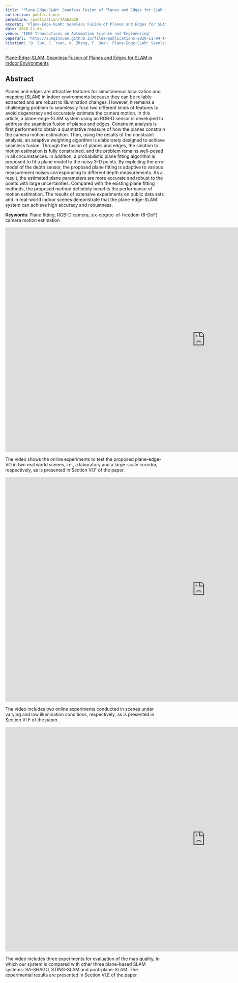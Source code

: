 ```yaml
---
title: "Plane-Edge-SLAM: Seamless Fusion of Planes and Edges for SLAM in Indoor Environments"
collection: publications
permalink: /publication/TASE2020
excerpt: 'Plane-Edge-SLAM: Seamless Fusion of Planes and Edges for SLAM in Indoor Environments'
date: 2020-11-04
venue: 'IEEE Transactions on Automation Science and Engineering'
paperurl: 'http://sunqinxuan.github.io/files/publications-2020-11-04-TASE.pdf'
citation: 'Q. Sun, J. Yuan, X. Zhang, F. Duan. Plane-Edge-SLAM: Seamless Fusion of Planes and Edges for SLAM in Indoor Environments. IEEE Transactions on Automation Science and Engineering. 18(4): 2061-2075.'
---
```


[Plane-Edge-SLAM: Seamless Fusion of Planes and Edges for SLAM in Indoor Environments](https://ieeexplore.ieee.org/document/9248035)

## Abstract

Planes and edges are attractive features for
simultaneous localization and mapping (SLAM) in indoor environments
because they can be reliably extracted and are robust
to illumination changes. However, it remains a challenging
problem to seamlessly fuse two different kinds of features to
avoid degeneracy and accurately estimate the camera motion.
In this article, a plane-edge-SLAM system using an RGB-D
sensor is developed to address the seamless fusion of planes
and edges. Constraint analysis is first performed to obtain a
quantitative measure of how the planes constrain the camera
motion estimation. Then, using the results of the constraint
analysis, an adaptive weighting algorithm is elaborately designed
to achieve seamless fusion. Through the fusion of planes and
edges, the solution to motion estimation is fully constrained, and
the problem remains well-posed in all circumstances. In addition,
a probabilistic plane fitting algorithm is proposed to fit a plane
model to the noisy 3-D points. By exploiting the error model
of the depth sensor, the proposed plane fitting is adaptive to
various measurement noises corresponding to different depth
measurements. As a result, the estimated plane parameters are
more accurate and robust to the points with large uncertainties.
Compared with the existing plane fitting methods, the proposed
method definitely benefits the performance of motion estimation.
The results of extensive experiments on public data sets and in
real-world indoor scenes demonstrate that the plane-edge-SLAM
system can achieve high accuracy and robustness.

**Keywords**: 
Plane fitting, RGB-D camera, six-degree-of-freedom (6-DoF) camera motion estimation

<iframe width="1255" height="706" src="https://www.youtube.com/embed/w3abLO_PDNo" title="publications TASE 2020 11 04 video real world" frameborder="0" allow="accelerometer; autoplay; clipboard-write; encrypted-media; gyroscope; picture-in-picture; web-share" allowfullscreen></iframe>

The video shows the online experiments to test the proposed plane-edge-VO in two real world scenes, i.e., a laboratory and a large-scale corridor, respectively, as is presented in Section VI.F of the paper. 

<iframe width="1255" height="706" src="https://www.youtube.com/embed/bsTNRcUvqGs" title="publications TASE 2020 11 04 video low light" frameborder="0" allow="accelerometer; autoplay; clipboard-write; encrypted-media; gyroscope; picture-in-picture; web-share" allowfullscreen></iframe>

The video includes two online experiments conducted in scenes under varying and low illumination conditions, respectively, as is presented in Section VI.F of the paper. 

<iframe width="1255" height="706" src="https://www.youtube.com/embed/WWyD0M0gcRc" title="publications TASE 2020 11 04 video map quality" frameborder="0" allow="accelerometer; autoplay; clipboard-write; encrypted-media; gyroscope; picture-in-picture; web-share" allowfullscreen></iframe>

The video includes three experiments for evaluation of the map quality, in which our system is compared with other three plane-based SLAM systems: SA-SHAGO, STING-SLAM and pont-plane-SLAM. The experimental results are presented in Section VI.E of the paper.

